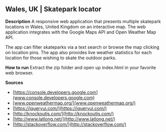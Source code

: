 **Wales, UK | Skatepark locator**
---------------------------------

**Description**
A responsive web application that presents multiple skatepark locations in Wales, United Kingdom on an interactive map. The web application integrates with the Google Maps API and Open Weather Map API.

The app can filter skateparks via a text search or browse the map clicking on location pins. The app also provides live weather statistics for each location for those wishing to skate the outdoor parks.

**How to run**
Extract the zip folder and open up index.html in your favorite web browser.

**Sources**
* [https://console.developers.google.com](www.console.developers.google.com)
* [www.openweathermap.org/](www.openweathermap.org/)
* [https://jqueryui.com/](https://jqueryui.com/)
* [http://knockoutjs.com/](http://knockoutjs.com/)
* [http://www.latlong.net/](http://www.latlong.net/)
* [http://stackoverflow.com/](http://stackoverflow.com/)
